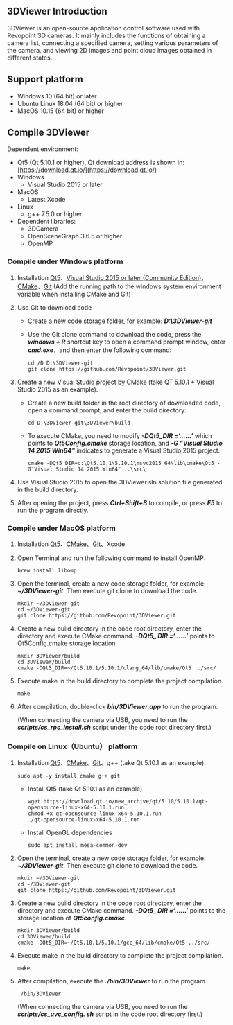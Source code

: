 ## 3DViewer Introduction

3DViewer is an open-source application control software used with Revopoint 3D cameras. It mainly includes the functions of obtaining a camera list, connecting a specified camera, setting various parameters of the camera, and viewing 2D images and point cloud images obtained in different states.

## Support platform

- Windows 10 (64 bit) or later
- Ubuntu Linux 18.04 (64 bit) or higher
- MacOS 10.15 (64 bit) or higher

## Compile 3DViewer

Dependent environment:

- Qt5 (Qt 5.10.1 or higher),  Qt download address is shown in: [https://download.qt.io/](https://download.qt.io/)
- Windows
  - Visual Studio 2015 or later
- MacOS
  - Latest Xcode
- Linux
  - g++ 7.5.0 or higher
- Dependent libraries:
  - 3DCamera
  - OpenSceneGraph 3.6.5 or higher
  - OpenMP

### Compile under Windows platform

1. Installation [Qt5](https://download.qt.io/)、[Visual Studio 2015 or later (Community Edition)](https://visualstudio.microsoft.com)、[CMake](https://cmake.org/download/)、[Git](https://git-scm.com/downloads) (Add the running path to the windows system environment variable when installing CMake and Git)

2. Use Git to download code

   - Create a new code storage folder, for example: ***D:\3DViewer-git***
   - Use the Git clone command to download the code, press the ***windows + R*** shortcut key to open a command prompt window, enter ***cmd.exe***，and then enter the following command:

       ```
       cd /D D:\3DViewer-git
       git clone https://github.com/Revopoint/3DViewer.git
       ```

3. Create a new Visual Studio project by CMake (take QT 5.10.1 + Visual Studio 2015 as an example).

   - Create a new build folder in the root directory of downloaded code, open a command prompt, and enter the build directory:

     ```
     cd D:\3DViewer-git\3DViewer\build
     ```

   - To execute CMake, you need to modify ***-DQt5_DIR =‘……’*** which points to ***Qt5Config.cmake*** storage location, and ***-G "Visual Studio 14 2015 Win64"*** indicates to generate a Visual Studio 2015 project.

     ```
     cmake -DQt5_DIR=c:\Qt5.10.1\5.10.1\msvc2015_64\lib\cmake\Qt5 -G"Visual Studio 14 2015 Win64" ..\src\
     ```

4. Use Visual Studio 2015 to open the 3DViewer.sln solution file generated in the build directory.

5. After opening the project, press ***Ctrl+Shift+B*** to compile, or press ***F5*** to run the program directly.

### Compile under MacOS platform

1. Installation [Qt5](https://download.qt.io/)、[CMake](https://cmake.org/download/)、[Git](https://git-scm.com/downloads)、Xcode.

2. Open Terminal and run the following command to install OpenMP:

   ```
   brew install libomp
   ```

3. Open the terminal, create a new code storage folder, for example: ***~/3DViewer-git***. Then execute git clone to download the code.

   ```
   mkdir ~/3DViewer-git
   cd ~/3DViewer-git
   git clone https://github.com/Revopoint/3DViewer.git
   ```

4. Create a new build directory in the code root directory, enter the directory and execute CMake command.  ***-DQt5_ DIR =‘……’*** points to Qt5Config.cmake storage location.

   ```
   mkdir 3DViewer/build
   cd 3DViewer/build
   cmake -DQt5_DIR=~/Qt5.10.1/5.10.1/clang_64/lib/cmake/Qt5 ../src/
   ```

5. Execute make in the build directory to complete the project compilation.

   ```
   make
   ```

6. After compilation, double-click ***bin/3DViewer.app*** to run the program.

   (When connecting the camera via USB, you need to run the ***scripts/cs_rpc_install.sh*** script under the code root directory first.)


### Compile on Linux（Ubuntu） platform

1. Installation  [Qt5](https://download.qt.io/)、[CMake](https://cmake.org/download/)、[Git](https://git-scm.com/downloads)、g++ (take Qt 5.10.1 as an example).

   ```
   sudo apt -y install cmake g++ git 
   ```

   - Install Qt5 (take Qt 5.10.1 as an example)

     ```
     wget https://download.qt.io/new_archive/qt/5.10/5.10.1/qt-opensource-linux-x64-5.10.1.run
     chmod +x qt-opensource-linux-x64-5.10.1.run
     ./qt-opensource-linux-x64-5.10.1.run
     ```
     
   - Install OpenGL dependencies
   
     ```
     sudo apt install mesa-common-dev
     ```
   
2. Open the terminal, create a new code storage folder, for example: ***~/3DViewer-git***. Then execute git clone to download the code.

   ```
   mkdir ~/3DViewer-git
   cd ~/3DViewer-git
   git clone https://github.com/Revopoint/3DViewer.git
   ```

3. Create a new build directory in the code root directory, enter the directory and execute CMake command.  ***-DQt5_ DIR =‘……’*** points to the storage location of ***Qt5config.cmake***.

   ```
   mkdir 3DViewer/build
   cd 3DViewer/build
   cmake -DQt5_DIR=~/Qt5.10.1/5.10.1/gcc_64/lib/cmake/Qt5 ../src/
   ```

4. Execute make in the build directory to complete the project compilation.

   ```
   make
   ```

5. After compilation, execute the ***./bin/3DViewer*** to run the program.

   ```
   ./bin/3DViewer 
   ```

   (When connecting the camera via USB, you need to run the ***scripts/cs_uvc_config. sh*** script in the code root directory first.)
